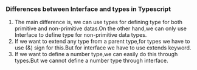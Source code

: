 ### Differences between Interface and types in Typescript

1. The main difference is, we can use types for defining type for both primitive and non-primitive datas.On the other hand,we can only use Interface to define type for non-primitive data types.
2. If we want to extend any type from a parent type,for types we have to use (&) sign for this.But for interface we have to use extends keyword.
3. If we want to define a number type,we can easily do this through types.But we cannot define a number type through interface.
